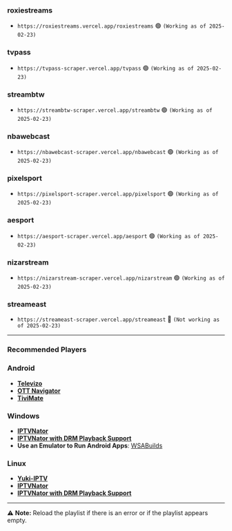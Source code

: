 ### roxiestreams
- ```https://roxiestreams.vercel.app/roxiestreams``` 🟢 ```(Working as of 2025-02-23)```
### tvpass
- ```https://tvpass-scraper.vercel.app/tvpass``` 🟢 ```(Working as of 2025-02-23)```
### streambtw
- ```https://streambtw-scraper.vercel.app/streambtw``` 🟢 ```(Working as of 2025-02-23)```
### nbawebcast
- ```https://nbawebcast-scraper.vercel.app/nbawebcast``` 🟢 ```(Working as of 2025-02-23)```
### pixelsport
- ```https://pixelsport-scraper.vercel.app/pixelsport``` 🟢 ```(Working as of 2025-02-23)```
### aesport
- ```https://aesport-scraper.vercel.app/aesport``` 🟢 ```(Working as of 2025-02-23)```
### nizarstream
- ```https://nizarstream-scraper.vercel.app/nizarstream``` 🟢 ```(Working as of 2025-02-23)```
### streameast
- ```https://streameast-scraper.vercel.app/streameast``` 🔴 ```(Not working as of 2025-02-23)```
---

### Recommended Players
### Android
- **[Televizo](https://play.google.com/store/apps/details?id=com.ottplay.ottplay&hl=en-US)**  
- **[OTT Navigator](https://ottnav.github.io/faq.html)**  
- **[TiviMate](https://play.google.com/store/apps/details?id=ar.tvplayer.tv)**  

### Windows
- **[IPTVNator](https://github.com/4gray/iptvnator/releases/tag/v0.16.0)**  
- **[IPTVNator with DRM Playback Support](https://github.com/pigzillaaaaa/iptvnator-electron/releases/tag/v0.16.4)**  
- **Use an Emulator to Run Android Apps**: [WSABuilds](https://github.com/MustardChef/WSABuilds)  

### Linux
- **[Yuki-IPTV](https://codeberg.org/liya/yuki-iptv)**  
- **[IPTVNator](https://github.com/4gray/iptvnator/releases/tag/v0.16.0)**  
- **[IPTVNator with DRM Playback Support](https://github.com/pigzillaaaaa/iptvnator-electron/releases/tag/v0.16.4)**  


---

⚠ **Note:** Reload the playlist if there is an error or if the playlist appears empty.
